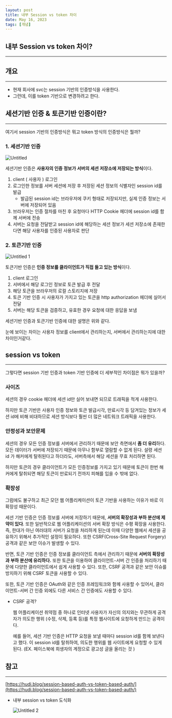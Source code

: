 ```yaml
---
layout: post
title: 내부 Session vs token 차이
date: May 16, 2023
tags: [개념]
---
```


##  내부 Session vs token 차이?
---

## 개요

---

- 현재 회사에 svc는 session 기반의 인증방식을 사용한다.
- 그런데, 이를 token 기반으로 변경하려고 한다.

## 세션기반 인증 & 토큰기반 인증이란?

---

여기서 session 기반의 인증방식은 뭐고 token 방식의 인증방식은 뭘까?

### 1. 세션기반 인증


![Untitled](https://github.com/Park-ha-nule/Park-ha-nule.github.io/assets/52904676/7da49b6d-9d67-417a-b87e-66f2f677d358)


세션기반 인증은 **사용자의 인증 정보가 서버의 세션 저장소에 저장되는 방식**이다. 

1. client ( 사용자 ) 로그인
2. 로그인한 정보를 서버 세션에 저장 후 저장된 세션 정보의 식별자인 session id를 발급
    - 발급된 session id는 브라우저에 쿠키 형태로 저장되지만, 실제 인증 정보는 서버에 저장되어 있음
3. 브라우저는 인증 절차를 마친 후 요청마다 HTTP Cookie 헤더에 session id를 함께 서버에 전송 
4. 서버는 요청을 전달받고 session id에 해당하는 세션 정보가 세션 저장소에 존재한다면 해당 사용자를 인증된 사용자로 판단

### 2. 토큰기반 인증

![Untitled 1](https://github.com/Park-ha-nule/Park-ha-nule.github.io/assets/52904676/ddf17dbb-9be4-425d-b989-192b8fd62156)


토큰기반 인증은 **인증 정보를 클라이언트가 직접 들고 있는 방식**이다.

1. client 로그인
2. 서버에서 해당 로그인 정보로 토큰 발급 후 전달 
3. 해당 토큰을 브라우저의 로컬 스토리지에 저장 
4. 토큰 기반 인증 시 사용자가 가지고 있는 토큰을 http authorization 헤더에 실어서 전달
5. 서버는 해당 토큰을 검증하고, 유효한 경우 요청에 대한 응답을 보냄

세션기반 인증과 토큰기반 인증에 대한 설명은 위와 같다.

눈에 보이는 차이는 사용자 정보를 client에서 관리하는지, 서버에서 관리하는지에 대한 차이인거같다.

## session vs token

---

그렇다면 session 기반 인증과 token 기반 인증에 더 세부적인 차이점은 뭐가 있을까?

### 사이즈

세션의 경우 cookie 헤더에 세션 id만 실어 보내면 되므로 트래픽을 적게 사용한다.

하지만 토큰 기반은 사용자 인증 정보와 토큰 발급시각, 만료시각 등 담겨있는 정보가 세션 id에 비해 비대하므로 세션 방식보다 훨씬 더 많은 네트워크 트래픽을 사용한다. 

### 안정성과 보안문제

세션의 경우 모든 인증 정보를 서버에서 관리하기 때문에 보안 측면에서 **좀 더 유리**하다. 모든 데이터가 서버에 저장되기 때문에 아무나 함부로 열람할 수 없게 된다. 설령 세션 id 가 해커에게 탈취된다고 하더라도, 서버측에서 해당 세션을 무효 처리하면 된다.

하지만 토큰의 경우 클라이언트가 모든 인증정보를 가지고 있기 때문에 토큰이 한번 해커에게 탈취되면 해당 토큰이 만료되기 전까지 피해를 입을 수 밖에 없다.

### 확장성

그럼에도 불구하고 최근 모던 웹 어플리케이션이 토큰 기반을 사용하는 이유가 바로 이 확장성 때문이다.

세션 기반 인증은 인증 정보를 서버에 저장하기 때문에, **서버의 확장성과 부하 분산에 제약이 있다**. 또한 일반적으로 웹 어플리케이션의 서버 확장 방식은 수평 확장을 사용한다. 즉, 한대가 아닌 여러대의 서버가 요청을 처리하게 된는데 이때 다양한 웹에서 세션을 공유하기 위해서 추가적인 설정이 필요하다. 또한 CSRF(Cross-Site Request Forgery) 공격과 같은 보안 이슈가 발생할 수 있다. 

반면, 토큰 기반 인증은 인증 정보를 클라이언트 측에서 관리하기 때문에 **서버의 확장성과 부하 분산에 유리하다.** 또한 토큰을 이용하여 클라이언트-서버 간 인증을 처리하기 때문에 다양한 클라이언트에서 쉽게 사용할 수 있다. 또한, CSRF 공격과 같은 보안 이슈를 방지하기 위해 CSRF 토큰을 사용할 수 있다. 

또한, 토큰 기반 인증은 OAuth와 같은 인증 프레임워크와 함께 사용할 수 있어서, 클라이언트-서버 간 인증 외에도 다른 서비스 간 인증에도 사용할 수 있다. 

- CSRF 공격?
    
    웹 어플리케이션 취약점 중 하나로 인터넷 사용자가 자신의 의지와는 무관하게 공격자가 의도한 행위 (수정, 삭제, 등록 등)를 특정 웹사이트에 요청하게 만드는 공격이다.
    
    예를 들어, 세션 기반 인증은 HTTP 요청을 보낼 때마다 session id를 함께 보낸다고 했다. 이 session id를 탈취하여, 의도한 행위를 웹 사이트에게 요청할 수 있게 된다. (EX. 페이스북에 희생자의 계정으로 광고성 글을 올리는 것 )
    

## 참고

---

[https://hudi.blog/session-based-auth-vs-token-based-auth/](https://hudi.blog/session-based-auth-vs-token-based-auth/)

- 내부 session vs token 도식화
    
    ![Untitled 2](https://github.com/Park-ha-nule/Park-ha-nule.github.io/assets/52904676/2b41e57e-7d67-482f-833c-55348cba4960)
